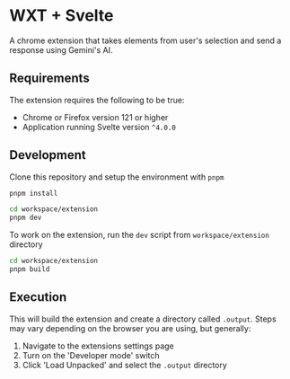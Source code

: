 # WXT + Svelte

A chrome extension that takes elements from user's selection and send a response using Gemini's AI.

## Requirements

The extension requires the following to be true:

- Chrome or Firefox version 121 or higher
- Application running Svelte version `^4.0.0`

## Development

Clone this repository and setup the environment with `pnpm`

```sh
pnpm install

cd workspace/extension
pnpm dev
```

To work on the extension, run the `dev` script from `workspace/extension` directory

```sh
cd workspace/extension
pnpm build
```

## Execution

This will build the extension and create a directory called `.output`. Steps may vary depending on the browser you are using, but generally:

1. Navigate to the extensions settings page
2. Turn on the 'Developer mode' switch
3. Click 'Load Unpacked' and select the `.output` directory

